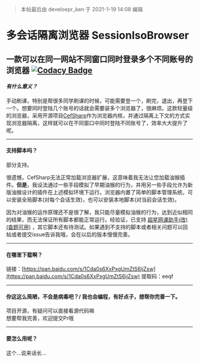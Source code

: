> 本帖最后由 develoepr_ken 于 2021-1-19 14:08 编辑

# **多会话隔离浏览器 SessionIsoBrowser**

一款可以在同一网站不同窗口同时登录多个不同账号的浏览器
[![Codacy Badge](https://app.codacy.com/project/badge/Grade/b3fbc4fbe81248408ec25011c681279e)](https://www.codacy.com/gh/developer-ken/SessionIsoBrowser/dashboard?utm_source=github.com&amp;utm_medium=referral&amp;utm_content=developer-ken/SessionIsoBrowser&amp;utm_campaign=Badge_Grade)
---

#### ***有什么意义？***

手动刷课，特别是帮很多同学刷课的时候，可能需要登一个，刷完，退出，再登下一个。想要同时登陆几个账号的话就会需要装多个浏览器了，很麻烦。这款轻量级的浏览器，采用开源项目[CefSharp]()作为浏览器内核，并通过隔离上下文的方式实现浏览器隔离，这样就可以在不同窗口中同时登陆不同账号了，效率大大提升了呢。

---

#### **支持脚本吗？**

部分支持。

很遗憾，CefSharp无法正常加载浏览器扩展，这意味着我无法让您加载油猴插件。**但是**，我设法通过一些手段模拟了早期油猴的行为，并用另一些手段允许为新版油猴设计的插件在上述模拟环境下运行。浏览器内置了简单的脚本管理系统，可以安装全局脚本(对每个会话生效)，也可以安装本地脚本(对当前会话生效)。

因为对油猴的运作原理还不是很了解，我只能尽量模拟油猴的行为，达到近似相同的结果，而无法保证所有脚本都能正常运行。经验证，已支持 [超星网课助手(改)(查题可用)](https://bbs.tampermonkey.net.cn/thread-15-1-1.html) ，其它脚本还有待测试。如果遇到不支持的脚本或者相关问题可以回帖或者提交issue告诉我哦，会在以后的版本慢慢完善。

---

#### **在哪里下载啊？**

链接：[https://pan.baidu.com/s/1Cda0s6XxPxgUmZtS6ijZsw](https://pan.baidu.com/s/1Cda0s6XxPxgUmZtS6ijZsw)
提取码：eeqf

---

#### **你这这么简陋，不会是病毒吧？/ 我也会编程，有好点子，想帮你完善一下。**

项目开源，有疑问可以直接看源代码嘛  
想要帮我完善，欢迎提交Pr哦

---

#### **要怎么用呢？**

这个...说来话长...
